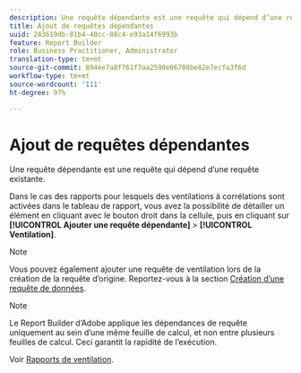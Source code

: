 ```yaml
---
description: Une requête dépendante est une requête qui dépend d’une requête existante.
title: Ajout de requêtes dépendantes
uuid: 243619db-81b4-40cc-88c4-e93a14f6993b
feature: Report Builder
role: Business Practitioner, Administrator
translation-type: tm+mt
source-git-commit: 894ee7a8f761f7aa2590e06708be82e7ecfa3f6d
workflow-type: tm+mt
source-wordcount: '111'
ht-degree: 97%

---
```



# Ajout de requêtes dépendantes

Une requête dépendante est une requête qui dépend d’une requête existante.

Dans le cas des rapports pour lesquels des ventilations à corrélations sont activées dans le tableau de rapport, vous avez la possibilité de détailler un élément en cliquant avec le bouton droit dans la cellule, puis en cliquant sur **[!UICONTROL Ajouter une requête dépendante]** > **[!UICONTROL Ventilation]**.

>[!NOTE]
>
>Vous pouvez également ajouter une requête de ventilation lors de la création de la requête d’origine. Reportez-vous à la section [Création d’une requête de données](/help/analyze/report-builder/data-requests/t-create-a-data-request.md).

>[!NOTE]
>
>Le Report Builder d’Adobe applique les dépendances de requête uniquement au sein d’une même feuille de calcul, et non entre plusieurs feuilles de calcul. Ceci garantit la rapidité de l’exécution.

Voir [Rapports de ventilation](/help/analyze/reports-analytics/reports-customize/breakdowns.md).
